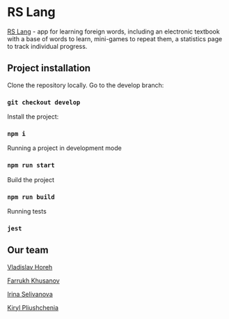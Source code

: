 # RS Lang

[RS Lang](https://github.com/rolling-scopes-school/tasks/blob/master/tasks/react/react-rslang.md) - app for learning foreign words, including an electronic textbook with a base of words to learn, mini-games to repeat them, a statistics page to track individual progress.

## Project installation


Clone the repository locally. 
Go to the develop branch: 

### `git checkout develop`

Install the project:

### `npm i`

Running a project in development mode

### `npm run start`

Build the project

### `npm run build`

Running tests

### `jest`

## Our team

[Vladislav Horeh](https://github.com/vhoreho)

[Farrukh Khusanov](https://github.com/khusanov-95)

[Irina Selivanova](https://github.com/Bordo951)

[Kiryl Pliushchenia](https://github.com/kiryuha94)


